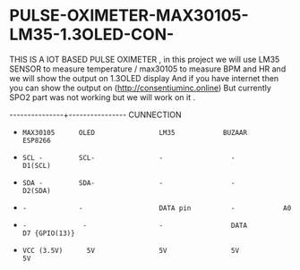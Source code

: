 # PULSE-OXIMETER-MAX30105-LM35-1.3OLED-CON-




THIS IS A IOT BASED PULSE OXIMETER , in this project we will use LM35 SENSOR to measure temperature / max30105 to measure BPM and HR and we will show the output on 1.3OLED display 
And if you have internet then you can show the output  on (http://consentiuminc.online) But currently SPO2 part was not working but we will work on it .


---------------+----------------
CUNNECTION 

-     MAX30105      OLED                LM35            BUZAAR         ESP8266


-     SCL -         SCL-                -                 -            D1(SCL)


-     SDA -         SDA-                -                 -             D2(SDA)


-     -             -                   DATA pin          -            A0


-     -              -                  -                 DATA          D7 {GPIO(13)}


-     VCC (3.5V)      5V                5V                5V            5V
